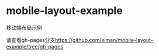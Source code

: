 mobile-layout-example
=====================

移动端布局示例

请查看gh-pages分支<https://github.com/ximan/mobile-layout-example/tree/gh-pages>